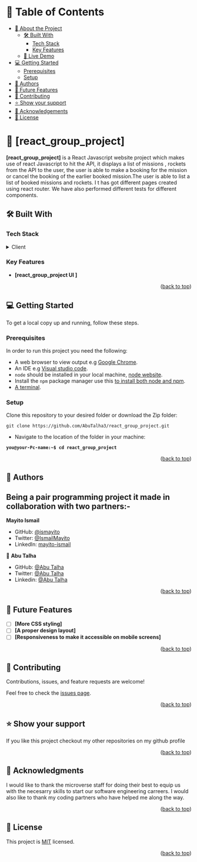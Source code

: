 # 📗 Table of Contents

- [📖 About the Project](#about-project)
  - [🛠 Built With](#built-with)
    - [Tech Stack](#tech-stack)
    - [Key Features](#key-features)
  - [🚀 Live Demo](#live-demo)
- [💻 Getting Started](#getting-started)
  - [Prerequisites](#prerequisites)
  - [Setup](#setup)
- [👥 Authors](#authors)
- [🔭 Future Features](#future-features)
- [🤝 Contributing](#contributing)
- [⭐️ Show your support](#support)
- [🙏 Acknowledgements](#acknowledgements)
- [📝 License](#license)

# 📖 [react_group_project] <a name="about-project"></a>

**[react_group_project]** is a React Javascript website project which makes use of  react Javascript to hit the API, it displays a list of missions , rockets from the API to the user, the user is able to make a booking for the mission or cancel the booking of the earlier booked mission.The user is able to list a list of booked missions and rockets. I t has got different pages created using react router.
We have also performed different tests for different components.

## 🛠 Built With <a name="built-with"></a>

### Tech Stack <a name="tech-stack"></a>

<details>
  <summary>Client</summary>
  <ul>
    <li>CSS</li>
    <li>HTML</li>
    <li>Javascript</li>
    <li>React Js</li>
    <li>React Redux</li>
    <li>Logger React</li>
  </ul>
</details>

### Key Features <a name="key-features"></a>

- **[react_group_project UI ]**

<p align="right">(<a href="#readme-top">back to top</a>)</p>

## 💻 Getting Started <a name="getting-started"></a>

To get a local copy up and running, follow these steps.

### Prerequisites

In order to run this project you need the following:

- A web browser to view output e.g [Google Chrome](https://www.google.com/chrome/).
- An IDE e.g [Visual studio code](https://code.visualstudio.com/).
- `node` should be installed in your local machine, [node website](https://nodejs.org/en/download/).
- Install the `npm` package manager use this [to install both node and npm](https://docs.npmjs.com/downloading-and-installing-node-js-and-npm).
- [A terminal](https://code.visualstudio.com/docs/terminal/basics).

### Setup

Clone this repository to your desired folder or download the Zip folder:

```
git clone https://github.com/AbuTalha3/react_group_project.git
```

- Navigate to the location of the folder in your machine:

**``you@your-Pc-name:~$ cd react_group_project``**
<p align="right">(<a href="#readme-top">back to top</a>)</p>

## 👥 Authors <a name="author"></a>
## Being a pair programming project it made in collaboration with two partners:-

**Mayito Ismail**

- GitHub: [@ismayito](https://github.com/ismayito)
- Twitter: [@IsmailMayito](https://twitter.com/IsmailMayito)
- LinkedIn: [mayito-ismail](https://www.linkedin.com/in/mayito-ismail-2b0067178/)

👤 **Abu Talha**

- GitHub: [@Abu Talha](https://github.com/AbuTalha3)
- Twitter: [@Abu Talha](https://twitter.com/AbuTalha8T)
- Linkedin: [@Abu Talha](https://www.linkedin.com/in/abu-talha-najeeb-akhun-393b8b292/)

<p align="right">(<a href="#readme-top">back to top</a>)</p>

## 🔭 Future Features <a name="future-features"></a>

- [ ] **[More CSS styling]**
- [ ] **[A proper design layout]**
- [ ] **[Responsiveness to make it accessible on mobile screens]**

<p align="right">(<a href="#readme-top">back to top</a>)</p>

## 🤝 Contributing <a name="contributing"></a>

Contributions, issues, and feature requests are welcome!

Feel free to check the [issues page](../../issues/).

<p align="right">(<a href="#readme-top">back to top</a>)</p>

## ⭐️ Show your support <a name="support"></a>

If you like this project checkout my other repositories on my github profile

<p align="right">(<a href="#readme-top">back to top</a>)</p>

## 🙏 Acknowledgments <a name="acknowledgements"></a>

I would like to thank the microverse staff for doing their best to equip us with the necesarry skills to start our software engineering carreers. I would also like to thank my coding partners who have helped me along the way.

<p align="right">(<a href="#readme-top">back to top</a>)</p>

## 📝 License <a name="license"></a>

This project is [MIT](./MIT.md) licensed.

<p align="right">(<a href="#readme-top">back to top</a>)</p>


